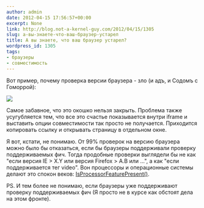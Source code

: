 ```yaml
---
author: admin
date: 2012-04-15 17:56:57+00:00
excerpt: None
link: http://blog.not-a-kernel-guy.com/2012/04/15/1305
slug: а-вы-знаете-что-ваш-браузер-устарел
title: А вы знаете, что ваш браузер устарел?
wordpress_id: 1305
tags:
- браузеры
- совместимость
---
```


Вот пример, почему проверка версии браузера - зло (и адъ, и Содомъ с Гоморрой):

[![](http://blog.not-a-kernel-guy.com/wp-content/uploads/2012/04/upgradeie-300x162.jpg)](http://blog.not-a-kernel-guy.com/wp-content/uploads/2012/04/upgradeie.jpg)

Самое забавное, что это окошко нельзя закрыть. Проблема также усугубляется тем, что все это счастье показывается внутри iframe и выставить опции совместимости так просто не получается. Приходится копировать ссылку и открывать страницу в отдельном окне.

Я вот, кстати, не понимаю. От 99% проверок на версию браузера можно было бы отказаться, если бы браузеры поддерживали проверку поддерживаемых фич. Тогда продобные проверки выглядели бы не как "если версия IE > X.Y или версия Firefox > A.B или ...", а как "если поддерживается тег video". Вон процессоры и операционные системы делают это спокон веков: [IsProcessorFeaturePresent()](http://msdn.microsoft.com/en-us/library/windows/desktop/ms724482(v=vs.85).aspx).

PS. И тем более не понимаю, если браузеры уже поддерживают проверку поддерживаемых фич (Я просто не в курсе как обстоят дела на этом фронте).
